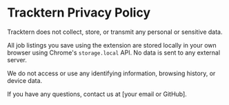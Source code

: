 # Tracktern Privacy Policy

Tracktern does not collect, store, or transmit any personal or sensitive data.

All job listings you save using the extension are stored locally in your own browser using Chrome's `storage.local` API. No data is sent to any external server.

We do not access or use any identifying information, browsing history, or device data.

If you have any questions, contact us at [your email or GitHub].
